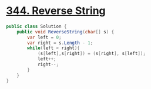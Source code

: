 # [344. Reverse String](https://leetcode.com/problems/reverse-string/)

```csharp
public class Solution {
    public void ReverseString(char[] s) {
        var left = 0;
        var right = s.Length - 1;
        while(left < right){
            (s[left],s[right]) = (s[right], s[left]);
            left++;
            right--;
        }
    }
}
```
